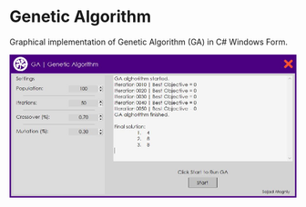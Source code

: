 # Genetic Algorithm
Graphical implementation of Genetic Algorithm (GA) in C# Windows Form.

<p align="center">
  <img src="https://github.com/SajadAfaghiy/Genetic-Algorithm/blob/master/Genetic-Algorithm/Screenshots/GA%20Screenshot.JPG" width="600"/>
</p>
